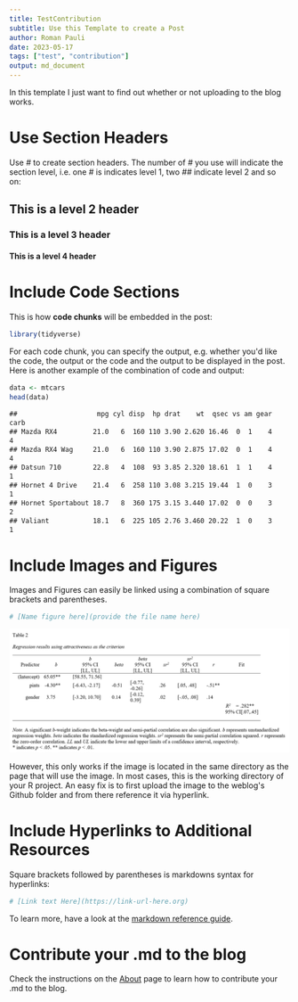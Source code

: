 ```yaml
---
title: TestContribution
subtitle: Use this Template to create a Post
author: Roman Pauli
date: 2023-05-17
tags: ["test", "contribution"]
output: md_document
---
```


In this template I just want to find out whether or not uploading to the blog works.

  

# Use Section Headers

Use *#* to create section headers. The number of *#* you use will indicate the section level, i.e. one *#* is indicates level 1, two *##* indicate level 2 and so on:

## This is a level 2 header
### This is a level 3 header
#### This is a level 4 header

  

# Include Code Sections

This is how **code chunks** will be embedded in the post:


```r
library(tidyverse)
```

For each code chunk, you can specify the output, e.g. whether you'd like the code, the output or the code and the output to be displayed in the post.
Here is another example of the combination of code and output:


```r
data <- mtcars
head(data)
```

```
##                    mpg cyl disp  hp drat    wt  qsec vs am gear carb
## Mazda RX4         21.0   6  160 110 3.90 2.620 16.46  0  1    4    4
## Mazda RX4 Wag     21.0   6  160 110 3.90 2.875 17.02  0  1    4    4
## Datsun 710        22.8   4  108  93 3.85 2.320 18.61  1  1    4    1
## Hornet 4 Drive    21.4   6  258 110 3.08 3.215 19.44  1  0    3    1
## Hornet Sportabout 18.7   8  360 175 3.15 3.440 17.02  0  0    3    2
## Valiant           18.1   6  225 105 2.76 3.460 20.22  1  0    3    1
```

  

# Include Images and Figures

Images and Figures can easily be linked using a combination of square brackets and parentheses.


```r
# [Name figure here](provide the file name here)
```

![Table 1: Correlations of Study Variables](https://raw.githubusercontent.com/paulirom/CodeClub/main/Table2_APA.png)

However, this only works if the image is located in the same directory as the page that will use the image. In most cases, this is the working directory of your R project.
An easy fix is to first upload the image to the weblog's Github folder and from there reference it via hyperlink.

  

# Include Hyperlinks to Additional Resources

Square brackets followed by parentheses is markdowns syntax for hyperlinks:


```r
# [Link text Here](https://link-url-here.org)
```
  
To learn more, have a look at the [markdown reference guide](https://www.rstudio.com/wp-content/uploads/2015/03/rmarkdown-reference.pdf).

  

# Contribute your .md to the blog

Check the instructions on the [About](https://ukarcodeclub.netlify.app/page/about/) page to learn how to contribute your .md to the blog.
